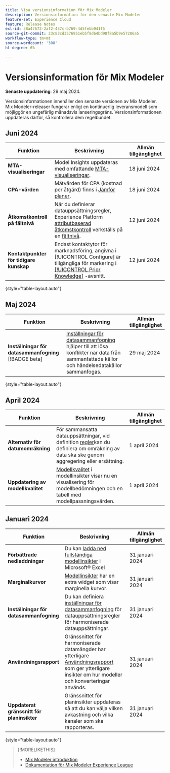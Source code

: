 ```yaml
---
title: Visa versionsinformation för Mix Modeler
description: Versionsinformation för den senaste Mix Modeler
feature-set: Experience Cloud
feature: Release Notes
exl-id: 38a47672-2af2-437c-b769-4d5febb941f5
source-git-commit: 23c83cd3576951eb5f8d64bd98f8a5b9e57286a5
workflow-type: tm+mt
source-wordcount: '308'
ht-degree: 6%

---
```


# Versionsinformation för Mix Modeler

**Senaste uppdatering**: 29 maj 2024.

Versionsinformationen innehåller den senaste versionen av Mix Modeler. Mix Modeler-releaser fungerar enligt en kontinuerlig leveransmodell som möjliggör en ungefärlig månadsvis lanseringsgräns. Versionsinformationen uppdateras därför, så kontrollera dem regelbundet.

## Juni 2024

| Funktion | Beskrivning | Allmän tillgänglighet |
|---|---|---|
| **MTA-visualiseringar** | Model Insights uppdateras med omfattande [MTA-visualiseringar](../models/insights.md#attribution). | 18 juni 2024 |
| **CPA-värden** | Mätvärden för CPA (kostnad per åtgärd) finns i [Jämför planer](../plans/compare.md). | 18 juni 2024 |
| **Åtkomstkontroll på fältnivå** | När du definierar datauppsättningsregler, Experience Platform [attributbaserad åtkomstkontroll](https://experienceleague.adobe.com/en/docs/experience-platform/access-control/abac/overview) verkställs på en [fältnivå](../harmonize-data/dataset-rules.md#field-level-access-control). | 12 juni 2024 |
| **Kontaktpunkter för tidigare kunskap** | Endast kontaktytor för marknadsföring, angivna i [!UICONTROL Configure] är tillgängliga för markering i [[!UICONTROL Prior Knowledge]](../models/create.md) -avsnitt. | 12 juni 2024 |

{style="table-layout:auto"}

## Maj 2024

| Funktion | Beskrivning | Allmän tillgänglighet |
|---|---|---|
| **Inställningar för datasammanfogning** [!BADGE beta] | [Inställningar för datasammanfogning](../harmonize-data/dataset-rules.md#data-merge-preferences) hjälper till att lösa konflikter när data från sammanfattade källor och händelsedatakällor sammanfogas. | 29 maj 2024 |

{style="table-layout:auto"}




## April 2024

| Funktion | Beskrivning | Allmän tillgänglighet |
|---|---|---|
| **Alternativ för datumomräkning** | För sammansatta datauppsättningar, vid definition [regler](../harmonize-data/dataset-rules.md)kan du definiera om omräkning av data ska ske genom aggregering eller ersättning. | 1 april 2024 |
| **Uppdatering av modellkvalitet** | [Modellkvalitet](/help/models/insights.md) i modellinsikter visar nu en visualisering för modellbedömningen och en tabell med modellpassningsvärden. | 1 april 2024 |


## Januari 2024

| Funktion | Beskrivning | Allmän tillgänglighet |
|---|---|---|
| **Förbättrade nedladdningar** | Du kan [ladda ned fullständiga modellinsikter](../models/insights.md) i Microsoft® Excel | 31 januari 2024 |
| **Marginalkurvor** | [Modellinsikter](../models/insights.md) har en extra widget som visar marginella kurvor. | 31 januari 2024 |
| **Inställningar för datasammanfogning** | Du kan definiera [inställningar för datasammanfogning](../harmonize-data/dataset-rules.md#data-merge-preferences) för datauppsättningsregler för harmoniserade datauppsättningar. | 31 januari 2024 |
| **Användningsrapport** | Gränssnittet för harmoniserade datamängder har ytterligare [Användningsrapport](../harmonize-data/usage-report.md) som ger ytterligare insikter om hur modeller och konverteringar används. | 31 januari 2024 |
| **Uppdaterat gränssnitt för planinsikter** | Gränssnittet för planinsikter uppdateras så att du kan välja vilken avkastning och vilka kanaler som ska rapporteras. | 31 januari 2024 |

{style="table-layout:auto"}


>[!MORELIKETHIS]
>
>* [Mix Modeler introduktion](https://business.adobe.com/products/experience-platform/planning-and-measurement.html)
>* [Dokumentation för Mix Modeler Experience League](https://experienceleague.adobe.com/en/docs/mix-modeler)
